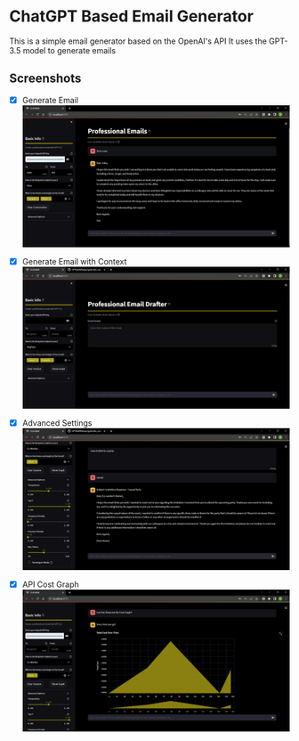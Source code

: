 # ChatGPT Based Email Generator

This is a simple email generator based on the OpenAI's API
It uses the GPT-3.5 model to generate emails 

## Screenshots

- [x] Generate Email
![Screenshot](https://github.com/Jimzical/GPTMailWhisper/raw/media/gptmailss_can_delete.png)

- [x] Generate Email with Context
![Screenshot](https://github.com/Jimzical/GPTMailWhisper/blob/media/gpt%20main%20page.png?raw=true)

- [x] Advanced Settings
![Screenshot](https://github.com/Jimzical/GPTMailWhisper/blob/media/advance%20gpt.png?raw=true)

- [x] API Cost Graph
![Screenshot](https://github.com/Jimzical/GPTMailWhisper/blob/media/gpt%20graph.png?raw=true)
